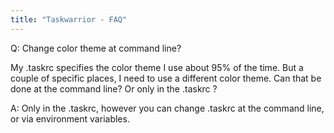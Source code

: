 ```yaml
---
title: "Taskwarrior - FAQ"
---
```


Q: Change color theme at command line?

My .taskrc specifies the color theme I use about 95% of the time.
But a couple of specific places, I need to use a different color theme.
Can that be done at the command line?  Or only in the .taskrc ?

A: Only in the .taskrc, however you can change .taskrc at the command line, or via environment variables.


